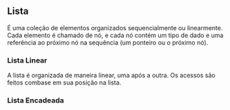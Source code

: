 ## Lista
É uma coleção de elementos organizados sequencialmente ou linearmente. Cada elemento é chamado de nó, e cada nó contém um tipo de dado e uma referência ao próximo nó na sequência (um ponteiro ou o próximo nó).
### Lista Linear
A lista é organizada de maneira linear, uma após a outra. Os acessos são feitos combase em sua posição na lista.
### Lista Encadeada
